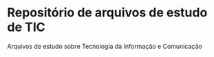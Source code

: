 # Repositório de arquivos de estudo de TIC
Arquivos de estudo sobre Tecnologia da Informação e Comunicação
